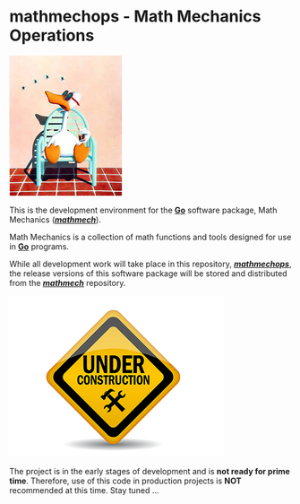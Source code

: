 # mathmechops - Math Mechanics Operations


![sittingduck003](images/sittingduck003.png)

This is the development environment for the [**Go**](https://golang.org/) software package, Math Mechanics ([***mathmech***](https://github.com/MikeAustin71/mathmech)).

Math Mechanics is a collection of math functions and tools designed for use in [**Go**](https://golang.org/) programs. 

While all development work will take place in this repository, [***mathmechops***](https://github.com/MikeAustin71/mathmechops), the release versions of this software package will be stored and distributed from the  [***mathmech***](https://github.com/MikeAustin71/mathmech) repository.



![underconstruction003](images/underconstruction003.png)

The project is in the early stages of development and is **not ready for prime time**. Therefore, use of this code in production projects is **NOT** recommended at this time. Stay tuned ...
